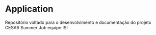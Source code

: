 # Application
Repositório voltado para o desenvolvimento e documentação do projeto CESAR Summer Job equipe ISI
